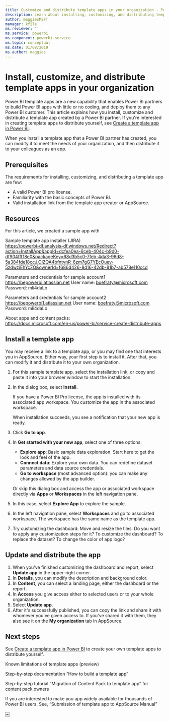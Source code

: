 ```yaml
---
title: Customize and distribute template apps in your organization - Power BI
description: Learn about installing, customizing, and distributing template apps in your organization in Power BI.
author: maggiesMSFT
manager: kfile
ms.reviewer: ''
ms.service: powerbi
ms.component: powerbi-service
ms.topic: conceptual
ms.date: 01/08/2019
ms.author: maggies
---
```


# Install, customize, and distribute template apps in your organization 

Power BI template apps are a new capability that enables Power BI partners to build Power BI apps with little or no coding, and deploy them to any Power BI customer. This article explains how you install, customize and distribute a template app created by a Power BI partner. If you're interested in creating template apps to distribute yourself, see [Create a template app in Power BI](service-template-apps-create.md).

When you install a template app that a Power BI partner has created, you can modify it to meet the needs of your organization, and then distribute it to your colleagues as an app.  

## Prerequisites  

The requirements for installing, customizing, and distributing a template app are few:  

- A valid Power BI pro license.
- Familiarity with the basic concepts of Power BI. 
- Valid installation link from the template app creator or AppSource.  

## Resources 

 For this article, we created a sample app with  

Sample template app installer (JIRA)   
https://powerbi-df.analysis-df.windows.net/Redirect?action=InstallApp&appId=dcfea0ea-6ceb-404c-b9d0-df904fff18e0&packageKey=68d3b5c0-7feb-4da3-96d8-5a384fde18ccJ.OIZQA4bfntvnR-6zm7gG7YEcOuev-5zdwziEhYcZQ&ownerId=f686d426-8d16-42db-81b7-ab578e110ccd 


Parameters and credentials for sample account1 
https://bepowerbi.atlassian.net 
User name: boefraty@microsoft.com 
Password: mli4daLo 

Parameters and credentials for sample account2 
https://bepowerbi1.atlassian.net 
User name: boefraty@microsoft.com 
Password: mli4daLo 

About apps and content packs:  
https://docs.microsoft.com/en-us/power-bi/service-create-distribute-apps 

## Install a template app

You may receive a link to a template app, or you may find one that interests you in AppSource. Either way, your first step is to install it. After that, you can modify it and distribute it to your own organization.

1. For this sample template app, select the installation link, or copy and paste it into your browser window to start the installation.  

2. In the dialog box, select **Install**.

    If you have a Power BI Pro license, the app is installed with its associated app workspace. You customize the app in the associated workspace.

    When installation succeeds, you see a notification that your new app is ready. 

3. Click **Go to app**.
4. In **Get started with your new app**, select one of three options:

    - **Explore app**: Basic sample data exploration. Start here to get the look and feel of the app. 
    - **Connect data**: Explore your own data. You can redefine dataset parameters and data source credentials.
    - **Go to workspace** (most advanced option): you can make any changes allowed by the app builder.

    Or skip this dialog box and access the app or associated workspace directly via **Apps** or **Workspaces** in the left navigation pane.   
 
5. In this case, select **Explore App** to explore the sample.   

1. In the left navigation pane, select **Workspaces** and go to associated workspace. The workspace has the same name as the template app. 

6. Try customizing the dashboard: Move and resize the tiles. Do you want to apply any customization steps for it?  To customize the dashboard?  To replace the dataset? To change the color of app logo?

## Update and distribute the app

1. When you've finished customizing the dashboard and report, select **Update app** in the upper-right corner.  
2. In **Details**, you can modify the description and background color.
3. In **Content**, you can select a landing page, either the dashboard or the report.
4. In **Access** you give access either to selected users or to your whole organization.  
5. Select **Update app**. 
6. After it's successfully published, you can copy the link and share it with whomever you've given access to. If you've shared it with them, they also see it on the **My organization** tab in AppSource.

## Next steps 

See [Create a template app in Power BI](service-template-apps-create.md) to create your own template apps to distribute yourself.

Known limitations of template apps (preview) 

Step-by-step documentation “How to build a template app” 

Step-by-step tutorial “Migration of Content Pack to template app” for content pack owners 

If you are interested to make you app widely available for thousands of Power BI users. See, “Submission of template app to AppSource Manual”  


￼ 

 
